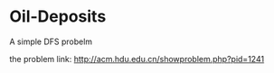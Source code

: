 # Oil-Deposits
A simple DFS probelm

the problem link: http://acm.hdu.edu.cn/showproblem.php?pid=1241
